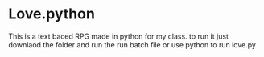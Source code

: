 # Love.python
This is a text baced RPG made in python for my class. 
to run it just downlaod the folder and run the run batch file or use python to run love.py
